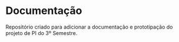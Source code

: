 # Documentação
Repositório criado para adicionar a documentação e prototipação do projeto de PI do 3º Semestre.
